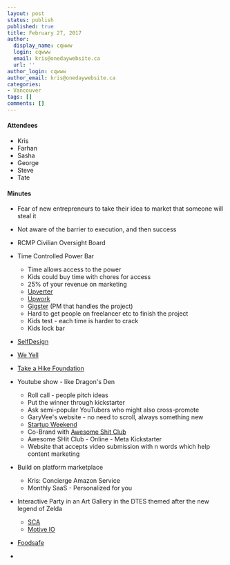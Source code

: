 ```yaml
---
layout: post
status: publish
published: true
title: February 27, 2017
author:
  display_name: cqwww
  login: cqwww
  email: kris@onedaywebsite.ca
  url: ''
author_login: cqwww
author_email: kris@onedaywebsite.ca
categories:
- Vancouver
tags: []
comments: []
---
```


#### Attendees

* Kris
* Farhan
* Sasha
* George
* Steve
* Tate

#### Minutes

* Fear of new entrepreneurs to take their idea to market that someone will steal it
* Not aware of the barrier to execution, and then success
* RCMP Civilian Oversight Board

* Time Controlled Power Bar 
	* Time allows access to the power
	* Kids could buy time with chores for access
	* 25% of your revenue on marketing
	* [Upverter](https://upverter.com/)
	* [Upwork](https://www.upwork.com/)
	* [Gigster](https://gigster.com/) (PM that handles the project)
	* Hard to get people on freelancer etc to finish the project
	* Kids test - each time is harder to crack
	* Kids lock bar
	
* [SelfDesign](https://selfdesign.org/)
* [We Yell](http://weyell.org/)
* [Take a Hike Foundation](http://www.takeahikefoundation.org/en/index.htm)	

* Youtube show - like Dragon's Den
	* Roll call - people pitch ideas
	* Put the winner through kickstarter
	* Ask semi-popular YouTubers who might also cross-promote
	* GaryVee's website - no need to scroll, always something new
	* [Startup Weekend](https://startupweekend.org/)
	* Co-Brand with [Awesome Shit Club](http://www.awesomeshitclub.com/)
	* Awesome SHit Club - Online - Meta Kickstarter
	* Website that accepts video submission with n words which help content marketing

* Build on platform marketplace
	* Kris: Concierge Amazon Service
	* Monthly SaaS - Personalized for you

* Interactive Party in an Art Gallery in the DTES themed after the new legend of Zelda
	* [SCA](http://www.sca.org/)
	* [Motive IO](https://www.motive.io/)

* [Foodsafe](http://www.foodsafe.ca/)
* 